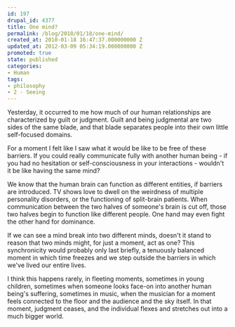 ```yaml
---
id: 197
drupal_id: 4377
title: One mind?
permalink: /blog/2010/01/18/one-mind/
created_at: 2010-01-18 16:47:37.000000000 Z
updated_at: 2012-03-09 05:34:19.000000000 Z
promoted: true
state: published
categories:
- Human
tags:
- philosophy
- 2 - Seeing
---
```

Yesterday, it occurred to me how much of our human relationships are characterized by guilt or judgment. Guilt and being judgmental are two sides of the same blade, and that blade separates people into their own little self-focused domains.

For a moment I felt like I saw what it would be like to be free of these barriers. If you could really communicate fully with another human being - if you had no hesitation or self-consciousness in your interactions - wouldn't it be like having the same mind?

We know that the human brain can function as different entities, if barriers are introduced. TV shows love to dwell on the weirdness of multiple personality disorders, or the functioning of split-brain patients. When communication between the two halves of someone's brain is cut off, those two halves begin to function like different people. One hand may even fight the other hand for dominance.

If we can see a mind break into two different minds, doesn't it stand to reason that two minds might, for just a moment, act as one? This synchronicity would probably only last briefly, a tenuously balanced moment in which time freezes and we step outside the barriers in which we've lived our entire lives.

I think this happens rarely, in fleeting moments, sometimes in young children, sometimes when someone looks face-on into another human being's suffering, sometimes in music, when the musician for a moment feels connected to the floor and the audience and the sky itself. In that moment, judgment ceases, and the individual flexes and stretches out into a much bigger world.
